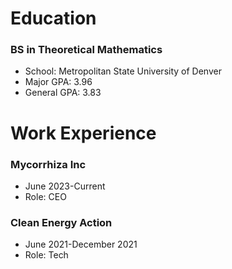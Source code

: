 # Education
### BS in Theoretical Mathematics
 - School: Metropolitan State University of Denver
 - Major GPA: 3.96
 - General GPA: 3.83

# Work Experience
### Mycorrhiza Inc
- June 2023-Current
- Role: CEO
### Clean Energy Action
- June 2021-December 2021 
- Role: Tech



